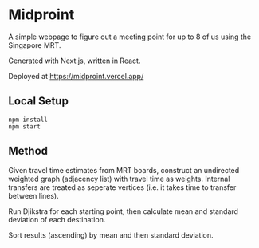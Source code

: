 # Midproint

A simple webpage to figure out a meeting point for up to 8 of us using the Singapore MRT.

Generated with Next.js, written in React.

Deployed at https://midproint.vercel.app/

## Local Setup

```
npm install
npm start
```

## Method
Given travel time estimates from MRT boards, construct an undirected weighted graph (adjacency list) with travel time as weights. Internal transfers are treated as seperate vertices (i.e. it takes time to transfer between lines).

Run Djikstra for each starting point, then calculate mean and standard deviation of each destination.

Sort results (ascending) by mean and then standard deviation.
